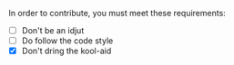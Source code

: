 In order to contribute, you must meet these requirements:
- [ ] Don't be an idjut
- [ ] Do follow the code style
- [x] Don't dring the kool-aid
